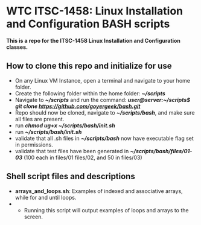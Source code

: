 # WTC ITSC-1458: Linux Installation and Configuration BASH scripts
**This is a repo for the ITSC-1458 Linux Installation and Configuration classes.**
## How to clone this repo and initialize for use
* On any Linux VM Instance, open a terminal and navigate to your home folder.
* Create the following folder within the home folder: **_~/scripts_**
* Navigate to **_~/scripts_** and run the command: **_user@server:~/scripts$ git clone https://github.com/goyergeek/bash.git_**
* Repo should now be cloned, navigate to **_~/scripts/bash_**, and make sure all files are present.
* run **_chmod ug+x ~/scripts/bash/init.sh_**
* run **_~/scripts/bash/init.sh_**
* validate that all .sh files in **_~/scripts/bash_** now have executable flag set in permissions.
* validate that test files have been generated in **_~/scripts/bash/files/01-03_** (100 each in files/01 files/02, and 50 in files/03)

## Shell script files and descriptions
* **arrays_and_loops.sh**: Examples of indexed and associative arrays, while for and until loops.
* * Running this script will output examples of loops and arrays to the screen.
